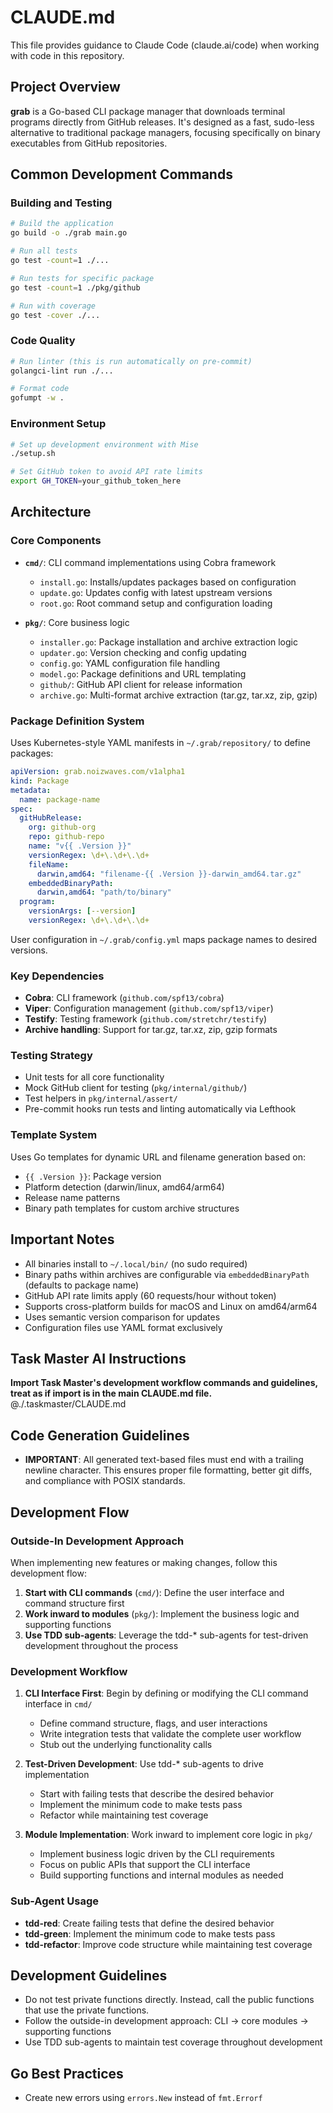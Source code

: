 # CLAUDE.md

This file provides guidance to Claude Code (claude.ai/code) when working with code in this repository.

## Project Overview

**grab** is a Go-based CLI package manager that downloads terminal programs directly from GitHub releases. It's designed as a fast, sudo-less alternative to traditional package managers, focusing specifically on binary executables from GitHub repositories.

## Common Development Commands

### Building and Testing
```bash
# Build the application
go build -o ./grab main.go

# Run all tests
go test -count=1 ./...

# Run tests for specific package
go test -count=1 ./pkg/github

# Run with coverage
go test -cover ./...
```

### Code Quality
```bash
# Run linter (this is run automatically on pre-commit)
golangci-lint run ./...

# Format code
gofumpt -w .
```

### Environment Setup
```bash
# Set up development environment with Mise
./setup.sh

# Set GitHub token to avoid API rate limits
export GH_TOKEN=your_github_token_here
```

## Architecture

### Core Components

- **`cmd/`**: CLI command implementations using Cobra framework
  - `install.go`: Installs/updates packages based on configuration
  - `update.go`: Updates config with latest upstream versions
  - `root.go`: Root command setup and configuration loading

- **`pkg/`**: Core business logic
  - `installer.go`: Package installation and archive extraction logic
  - `updater.go`: Version checking and config updating
  - `config.go`: YAML configuration file handling
  - `model.go`: Package definitions and URL templating
  - `github/`: GitHub API client for release information
  - `archive.go`: Multi-format archive extraction (tar.gz, tar.xz, zip, gzip)

### Package Definition System

Uses Kubernetes-style YAML manifests in `~/.grab/repository/` to define packages:

```yaml
apiVersion: grab.noizwaves.com/v1alpha1
kind: Package
metadata:
  name: package-name
spec:
  gitHubRelease:
    org: github-org
    repo: github-repo
    name: "v{{ .Version }}"
    versionRegex: \d+\.\d+\.\d+
    fileName:
      darwin,amd64: "filename-{{ .Version }}-darwin_amd64.tar.gz"
    embeddedBinaryPath:
      darwin,amd64: "path/to/binary"
  program:
    versionArgs: [--version]
    versionRegex: \d+\.\d+\.\d+
```

User configuration in `~/.grab/config.yml` maps package names to desired versions.

### Key Dependencies

- **Cobra**: CLI framework (`github.com/spf13/cobra`)
- **Viper**: Configuration management (`github.com/spf13/viper`)
- **Testify**: Testing framework (`github.com/stretchr/testify`)
- **Archive handling**: Support for tar.gz, tar.xz, zip, gzip formats

### Testing Strategy

- Unit tests for all core functionality
- Mock GitHub client for testing (`pkg/internal/github/`)
- Test helpers in `pkg/internal/assert/`
- Pre-commit hooks run tests and linting automatically via Lefthook

### Template System

Uses Go templates for dynamic URL and filename generation based on:
- `{{ .Version }}`: Package version
- Platform detection (darwin/linux, amd64/arm64)
- Release name patterns
- Binary path templates for custom archive structures

## Important Notes

- All binaries install to `~/.local/bin/` (no sudo required)
- Binary paths within archives are configurable via `embeddedBinaryPath` (defaults to package name)
- GitHub API rate limits apply (60 requests/hour without token)
- Supports cross-platform builds for macOS and Linux on amd64/arm64
- Uses semantic version comparison for updates
- Configuration files use YAML format exclusively

## Task Master AI Instructions
**Import Task Master's development workflow commands and guidelines, treat as if import is in the main CLAUDE.md file.**
@./.taskmaster/CLAUDE.md

## Code Generation Guidelines

- **IMPORTANT**: All generated text-based files must end with a trailing newline character. This ensures proper file formatting, better git diffs, and compliance with POSIX standards.

## Development Flow

### Outside-In Development Approach

When implementing new features or making changes, follow this development flow:

1. **Start with CLI commands** (`cmd/`): Define the user interface and command structure first
2. **Work inward to modules** (`pkg/`): Implement the business logic and supporting functions
3. **Use TDD sub-agents**: Leverage the tdd-* sub-agents for test-driven development throughout the process

### Development Workflow

1. **CLI Interface First**: Begin by defining or modifying the CLI command interface in `cmd/`
   - Define command structure, flags, and user interactions
   - Write integration tests that validate the complete user workflow
   - Stub out the underlying functionality calls

2. **Test-Driven Development**: Use tdd-* sub-agents to drive implementation
   - Start with failing tests that describe the desired behavior
   - Implement the minimum code to make tests pass
   - Refactor while maintaining test coverage

3. **Module Implementation**: Work inward to implement core logic in `pkg/`
   - Implement business logic driven by the CLI requirements
   - Focus on public APIs that support the CLI interface
   - Build supporting functions and internal modules as needed

### Sub-Agent Usage

- **tdd-red**: Create failing tests that define the desired behavior
- **tdd-green**: Implement the minimum code to make tests pass
- **tdd-refactor**: Improve code structure while maintaining test coverage

## Development Guidelines

- Do not test private functions directly. Instead, call the public functions that use the private functions.
- Follow the outside-in development approach: CLI → core modules → supporting functions
- Use TDD sub-agents to maintain test coverage throughout development

## Go Best Practices

- Create new errors using `errors.New` instead of `fmt.Errorf`
